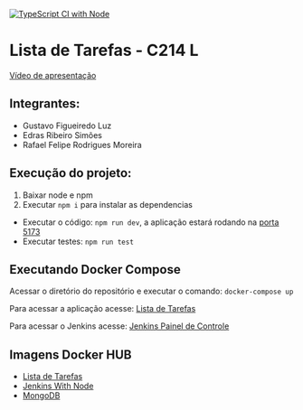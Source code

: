 [![TypeScript CI with Node](https://github.com/GustavoFLuz/lista-de-tarefas/actions/workflows/action.yml/badge.svg)](https://github.com/GustavoFLuz/lista-de-tarefas/actions/workflows/action.yml)

# Lista de Tarefas - C214 L

[Vídeo de apresentação](https://drive.google.com/file/d/1Q1cnSR8R9VxxAcD5Ue3VlI3FZJx3Gslm/view?usp=sharing)

## Integrantes:
- Gustavo Figueiredo Luz
- Edras Ribeiro Simões
- Rafael Felipe Rodrigues Moreira

## Execução do projeto:

1. Baixar node e npm
2. Executar `npm i` para instalar as dependencias
- Executar o código: `npm run dev`, a aplicação estará rodando na [porta 5173](http://localhost:5173)
- Executar testes: `npm run test`

## Executando Docker Compose

Acessar o diretório do repositório e executar o comando: `docker-compose up`

Para acessar a aplicação acesse: [Lista de Tarefas](http://localhost:3000/)

Para acessar o Jenkins acesse: [Jenkins Painel de Controle](http://localhost:8080/)

## Imagens Docker HUB

- [Lista de Tarefas]()
- [Jenkins With Node](https://hub.docker.com/repository/docker/vonot16/jenkins-with-node-configured/general)
- [MongoDB](https://hub.docker.com/_/mongo)